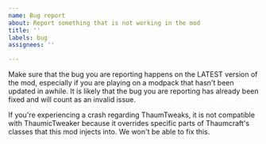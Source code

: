 ```yaml
---
name: Bug report
about: Report something that is not working in the mod
title: ''
labels: bug
assignees: ''

---
```


Make sure that the bug you are reporting happens on the LATEST version of the mod, especially if you are playing on a modpack that hasn't been updated in awhile. It is likely that the bug you are reporting has already been fixed and will count as an invalid issue.

If you're experiencing a crash regarding ThaumTweaks, it is not compatible with ThaumicTweaker because it overrides specific parts of Thaumcraft's classes that this mod injects into. We won't be able to fix this.
